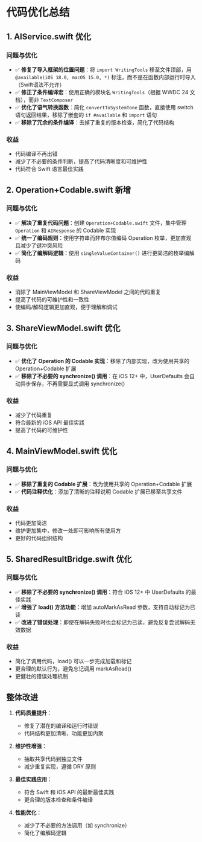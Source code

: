 # 代码优化总结

## 1. AIService.swift 优化

### 问题与优化
- ✅ **修复了导入框架的位置问题**：将 `import WritingTools` 移至文件顶部，用 `@available(iOS 18.0, macOS 15.0, *)` 标注，而不是在函数内部运行时导入（Swift语法不允许）
- ✅ **修正了条件编译宏**：使用正确的模块名 `WritingTools`（根据 WWDC 24 文档），而非 `TextComposer`
- ✅ **优化了语气转换函数**：简化 `convertToSystemTone` 函数，直接使用 switch 语句返回结果，移除了嵌套的 `if #available` 和 `import` 语句
- ✅ **移除了冗余的条件编译**：去掉了重复的版本检查，简化了代码结构

### 收益
- 代码编译不再出错
- 减少了不必要的条件判断，提高了代码清晰度和可维护性
- 代码符合 Swift 语言最佳实践

## 2. Operation+Codable.swift 新增

### 问题与优化
- ✅ **解决了重复代码问题**：创建 `Operation+Codable.swift` 文件，集中管理 `Operation` 和 `AIResponse` 的 Codable 实现
- ✅ **统一了编码规则**：使用字符串而非布尔值编码 Operation 枚举，更加直观且减少了键冲突风险
- ✅ **简化了编解码逻辑**：使用 `singleValueContainer()` 进行更简洁的枚举编解码

### 收益
- 消除了 MainViewModel 和 ShareViewModel 之间的代码重复
- 提高了代码的可维护性和一致性
- 使编码/解码逻辑更加直观，便于理解和调试

## 3. ShareViewModel.swift 优化

### 问题与优化
- ✅ **优化了 Operation 的 Codable 实现**：移除了内部实现，改为使用共享的 Operation+Codable 扩展
- ✅ **移除了不必要的 synchronize() 调用**：在 iOS 12+ 中，UserDefaults 会自动异步保存，不再需要显式调用 synchronize()

### 收益
- 减少了代码重复
- 符合最新的 iOS API 最佳实践
- 提高了代码的可维护性

## 4. MainViewModel.swift 优化

### 问题与优化
- ✅ **移除了重复的 Codable 扩展**：改为使用共享的 Operation+Codable 扩展
- ✅ **代码注释优化**：添加了清晰的注释说明 Codable 扩展已移至共享文件

### 收益
- 代码更加简洁
- 维护更加集中，修改一处即可影响所有使用方
- 更好的代码组织结构

## 5. SharedResultBridge.swift 优化

### 问题与优化
- ✅ **移除了不必要的 synchronize() 调用**：符合 iOS 12+ 中 UserDefaults 的最佳实践
- ✅ **增强了 load() 方法功能**：增加 autoMarkAsRead 参数，支持自动标记为已读
- ✅ **改进了错误处理**：即使在解码失败时也会标记为已读，避免反复尝试解码无效数据

### 收益
- 简化了调用代码，load() 可以一步完成加载和标记
- 更合理的默认行为，避免忘记调用 markAsRead()
- 更健壮的错误处理机制

## 整体改进

1. **代码质量提升**：
   - 修复了潜在的编译和运行时错误
   - 代码结构更加清晰，功能更加内聚

2. **维护性增强**：
   - 抽取共享代码到独立文件
   - 减少重复实现，遵循 DRY 原则

3. **最佳实践应用**：
   - 符合 Swift 和 iOS API 的最新最佳实践
   - 更合理的版本检查和条件编译

4. **性能优化**：
   - 减少了不必要的方法调用（如 synchronize）
   - 简化了编解码逻辑 
